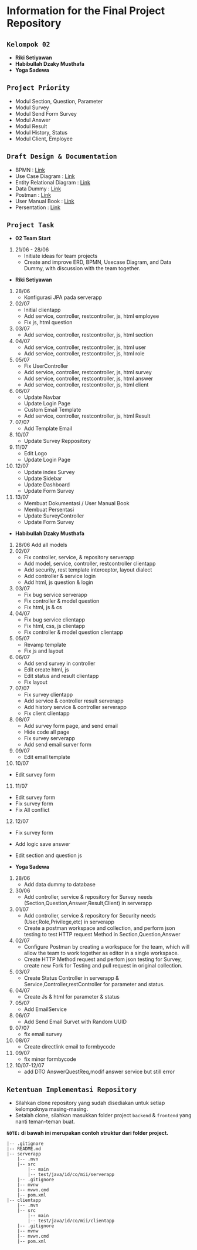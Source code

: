 # Information for the Final Project Repository

## **`Kelompok 02`**

- **Riki Setiyawan**
- **Habibullah Dzaky Musthafa**
- **Yoga Sadewa**

## **`Project Priority`**

- Modul Section, Question, Parameter
- Modul Survey
- Modul Send Form Survey
- Modul Answer
- Modul Result
- Modul History, Status
- Modul Client, Employee

## **`Draft Design & Documentation`**

- BPMN : [Link](https://drive.google.com/file/d/1FOQ5H6A1Q47xzhpKvuQHsagoDPihBm-8/view?usp=sharing)
- Use Case Diagram : [Link](https://drive.google.com/file/d/10AuxibxFDquCuNYFV5Ty2f1Mw1vJyIjr/view?usp=sharing)
- Entity Relational Diagram : [Link](https://drive.google.com/file/d/1X94O6mTQVWFhbWXJA1D2281dAGN6U6ht/view?usp=sharing)
- Data Dummy : [Link](https://docs.google.com/spreadsheets/d/10gDpG6SatiQW8xmxUQlRNW3e7XbkgA5qFfhq4r42nl4/edit?usp=sharing)
- Postman : [Link](https://documenter.getpostman.com/view/27540842/2s93zCZLfV)
- User Manual Book : [Link](https://drive.google.com/file/d/1osrlxfEnzoCqVr-oktPbCV8bG3yLbAIV/view?usp=sharing)
- Persentation : [Link](https://drive.google.com/file/d/1kZy92d3-NEvAaEp1CA1s8wGh0soMX-m5/view?usp=sharing)

## **`Project Task`**

- **02 Team Start**

1. 21/06 - 28/06
   - Initiate ideas for team projects
   - Create and improve ERD, BPMN, Usecase Diagram, and Data Dummy, with discussion with the team together.

- **Riki Setiyawan**

1. 28/06
   - Konfigurasi JPA pada serverapp
2. 02/07
   - Initial clientapp
   - Add service, controller, restcontroller, js, html employee
   - Fix js, html question
3. 03/07
   - Add service, controller, restcontroller, js, html section
4. 04/07
   - Add service, controller, restcontroller, js, html user
   - Add service, controller, restcontroller, js, html role
5. 05/07
   - Fix UserController
   - Add service, controller, restcontroller, js, html survey
   - Add service, controller, restcontroller, js, html answer
   - Add service, controller, restcontroller, js, html client
6. 06/07
   - Update Navbar
   - Update Login Page
   - Custom Email Template
   - Add service, controller, restcontroller, js, html Result
7. 07/07
   - Add Template Email
8. 10/07
   - Update Survey Reppository
9. 11/07
   - Edit Logo
   - Update Login Page
10. 12/07
    - Update index Survey
    - Update Sidebar
    - Update Dashboard
    - Update Form Survey
11. 13/07
    - Membuat Dokumentasi / User Manual Book
    - Membuat Persentasi
    - Update SurveyController
    - Update Form Survey

- **Habibullah Dzaky Musthafa**

1. 28/06 Add all models
2. 02/07
   - Fix controller, service, & repository serverapp
   - Add model, service, controller, restcontroller clientapp
   - Add security, rest template interceptor, layout dialect
   - Add controller & service login
   - Add html, js question & login
3. 03/07
   - Fix bug service serverapp
   - Fix controller & model question
   - Fix html, js & cs
4. 04/07
   - Fix bug service clientapp
   - Fix html, css, js clientapp
   - Fix controller & model question clientapp
5. 05/07
   - Revamp template
   - Fix js and layout
6. 06/07
   - Add send survey in controller
   - Edit create html, js
   - Edit status and result clientapp
   - Fix layout
7. 07/07
   - Fix survey clientapp
   - Add service & controller result serverapp
   - Add history service & controller serverapp
   - Fix client clientapp
8. 08/07
   - Add survey form page, and send email
   - Hide code all page
   - Fix survey serverapp
   - Add send email surver form
9. 09/07
   - Edit email template
10. 10/07

- Edit survey form

11. 11/07

- Edit survey form
- Fix survey form
- Fix All conflict

12. 12/07

- Fix survey form
- Add logic save answer
- Edit section and question js

- **Yoga Sadewa**

1. 28/06
   - Add data dummy to database
2. 30/06
   - Add controller, service & repository for Survey needs (Section,Question,Answer,Result,Client) in serverapp
3. 01/07
   - Add controller, service & repository for Security needs (User,Role,Privilege,etc) in serverapp
   - Create a postman workspace and collection, and perform json testing to test HTTP request Method in Section,Question,Answer
4. 02/07
   - Configure Postman by creating a workspace for the team, which will allow the team to work together as editor in a single workspace.
   - Create HTTP Method request and perfom json testing for Survey, create new Fork for Testing and pull request in original collection.
5. 03/07
   - Create Status Controller in serverapp & Service,Controller,restController for parameter and status.
6. 04/07
   - Create Js & html for parameter & status
7. 05/07
   - Add EmailService
8. 06/07
   - Add Send Email Survet with Random UUID
9. 07/07
   - fix email survey
10. 08/07
    - Create directlink email to formbycode
11. 09/07
    - fix minor formbycode
12. 10/07-12/07
    - add DTO AnswerQuestReq,modif answer service but still error

## **`Ketentuan Implementasi Repository`**

- Silahkan clone repository yang sudah disediakan untuk setiap kelompoknya masing-masing.
- Setalah clone, silahkan masukkan folder project `backend` & `frontend` yang nanti teman-teman buat.

**`NOTE:` di bawah ini merupakan contoh struktur dari folder project.**

```
|-- .gitignore
|-- README.md
|-- serverapp
    |-- .mvn
    |-- src
        |-- main
        |-- test/java/id/co/mii/serverapp
    |-- .gitignore
    |-- mvnw
    |-- mvwn.cmd
    |-- pom.xml
|-- clientapp
    |-- .mvn
    |-- src
        |-- main
        |-- test/java/id/co/mii/clientapp
    |-- .gitignore
    |-- mvnw
    |-- mvwn.cmd
    |-- pom.xml
```
